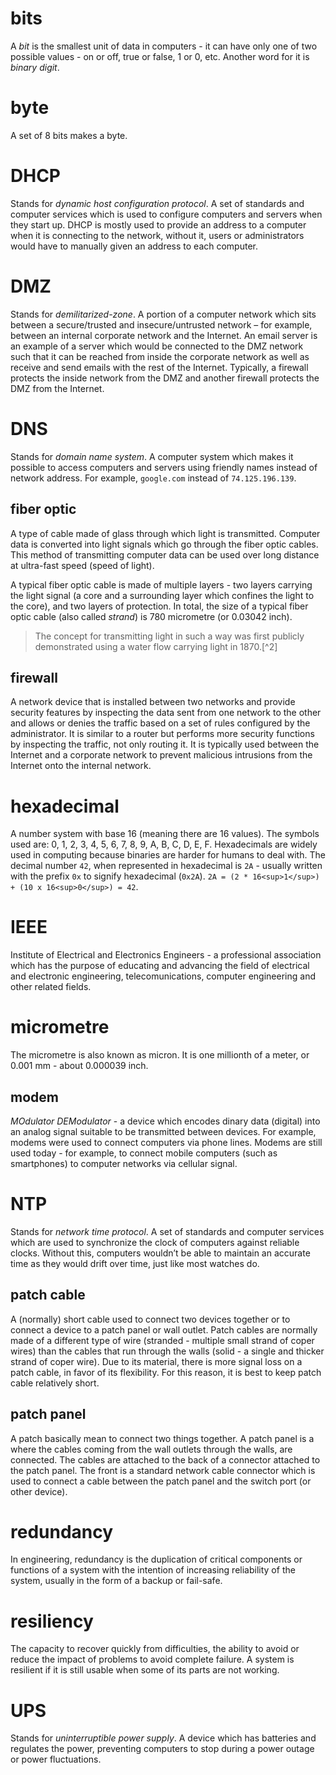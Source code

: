 # bits
A *bit* is the smallest unit of data in computers - it can have only one of two
possible values - on or off, true or false, 1 or 0, etc. Another word for it 
is *binary digit*.

# byte
A set of 8 bits makes a byte.

# DHCP
Stands for *dynamic host configuration protocol*. A set of standards and computer 
services which is used to configure computers and servers when they start up. 
DHCP is mostly used to provide an address to a computer when it is connecting 
to the network, without it, users or administrators would have to manually given 
an address to each computer.

# DMZ
Stands for *demilitarized-zone*. A portion of a computer network which sits 
between a secure/trusted and insecure/untrusted network – for example, between 
an internal corporate network and the Internet. An email server is an example 
of a server which would be connected to the DMZ network such that it can be 
reached from inside the corporate network as well as receive and send emails 
with the rest of the Internet. Typically, a firewall protects the inside network 
from the DMZ and another firewall protects the DMZ from the Internet.

# DNS
Stands for *domain name system*. A computer system which makes it possible to 
access computers and servers using friendly names instead of network address. 
For example, `google.com` instead of `74.125.196.139`.

## fiber optic
A type of cable made of glass through which light is transmitted. Computer data 
is converted into light signals which go through the fiber optic cables. This 
method of transmitting computer data can be used over long distance at 
ultra-fast speed (speed of light).

A typical fiber optic cable is made of multiple layers - two layers carrying
the light signal (a core and a surrounding layer which confines the light to 
the core), and two layers of protection. In total, the size of a typical fiber 
optic cable (also called *strand*) is 780 micrometre (or 0.03042 inch).

> The concept for transmitting light in such a way was first publicly 
> demonstrated using a water flow carrying light in 1870.[^2]


## firewall
A network device that is installed between two networks and provide security 
features by inspecting the data sent from one network to the other and allows or 
denies the traffic based on a set of rules configured by the administrator. It 
is similar to a router but performs more security functions by inspecting the 
traffic, not only routing it. It is typically used between the Internet and a 
corporate network to prevent malicious intrusions from the Internet onto the 
internal network.

# hexadecimal
A number system with base 16 (meaning there are 16 values). The symbols used 
are: 0, 1, 2, 3, 4, 5, 6, 7, 8, 9, A, B, C, D, E, F. Hexadecimals are widely
used in computing because binaries are harder for humans to deal with. The 
decimal number `42`, when represented in hexadecimal is `2A` - usually written 
with the prefix `0x` to signify hexadecimal (`0x2A`). 
`2A = (2 * 16<sup>1</sup>) + (10 x 16<sup>0</sup>) = 42`.

# IEEE
Institute of Electrical and Electronics Engineers - a professional association
which has the purpose of educating and advancing the field of electrical and 
electronic engineering, telecomunications, computer engineering and other 
related fields.

# micrometre
The micrometre is also known as micron. It is one millionth of a meter, or 
0.001 mm - about 0.000039 inch.

## modem
*MOdulator DEModulator* - a device which encodes dinary data (digital) into an 
analog signal suitable to be transmitted between devices. For example, modems
were used to connect computers via phone lines. Modems are still used today - 
for example, to connect mobile computers (such as smartphones) to computer 
networks via cellular signal.

# NTP
Stands for *network time protocol*. A set of standards and computer services 
which are used to synchronize the clock of computers against reliable clocks. 
Without this, computers wouldn’t be able to maintain an accurate time as they 
would drift over time, just like most watches do.

## patch cable
A (normally) short cable used to connect two devices together or to connect a 
device to a patch panel or wall outlet. Patch cables are normally made of a 
different type of wire (stranded - multiple small strand of coper wires) than 
the cables that run through the walls (solid - a single and thicker strand of 
coper wire). Due to its material, there is more signal loss on a patch cable,
in favor of its flexibility. For this reason, it is best to keep patch cable
relatively short.

## patch panel 
A patch basically mean to connect two things together. A patch panel is a where
the cables coming from the wall outlets through the walls, are connected. The
cables are attached to the back of a connector attached to the patch panel. The
front is a standard network cable connector which is used to connect a cable
between the patch panel and the switch port (or other device).

# redundancy
In engineering, redundancy is the duplication of critical components or 
functions of a system with the intention of increasing reliability of the 
system, usually in the form of a backup or fail-safe.

# resiliency
The capacity to recover quickly from difficulties, the ability to avoid or 
reduce the impact of problems to avoid complete failure. A system is resilient 
if it is still usable when some of its parts are not working. 

# UPS
Stands for *uninterruptible power supply*. A device which has batteries and 
regulates the power, preventing computers to stop during a power outage or power 
fluctuations.

